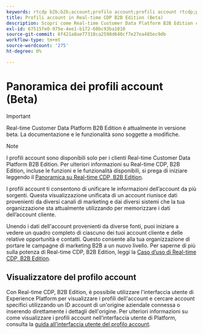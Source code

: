 ```yaml
---
keywords: rtcdp b2b;b2b;account;profilo account;profili account rtcdp;piattaforma dati cliente in tempo reale;
title: Profili account in Real-time CDP B2B Edition (Beta)
description: Scopri come Real-time Customer Data Platform B2B Edition consente di unificare le informazioni sull’account da più sorgenti utilizzando i profili dell’account.
exl-id: 67515fe0-975e-4ee1-b172-60bc93ba1010
source-git-commit: 6f421a8ae77318ca2598d640cf7e27ea485ec9db
workflow-type: tm+mt
source-wordcount: '275'
ht-degree: 0%

---
```


# Panoramica dei profili account (Beta)

>[!IMPORTANT]
>
>Real-time Customer Data Platform B2B Edition è attualmente in versione beta. La documentazione e le funzionalità sono soggette a modifiche.

>[!NOTE]
>
>I profili account sono disponibili solo per i clienti Real-time Customer Data Platform B2B Edition. Per ulteriori informazioni su Real-time CDP, B2B Edition, incluse le funzioni e le funzionalità disponibili, si prega di iniziare leggendo il [Panoramica su Real-time CDP, B2B Edition](../b2b-overview.md).

I profili account ti consentono di unificare le informazioni dell’account da più sorgenti. Questa visualizzazione unificata di un account riunisce dati provenienti da diversi canali di marketing e dai diversi sistemi che la tua organizzazione sta attualmente utilizzando per memorizzare i dati dell’account cliente.

Unendo i dati dell&#39;account provenienti da diverse fonti, puoi iniziare a vedere un quadro completo di ciascuno dei tuoi account cliente e delle relative opportunità e contatti. Questo consente alla tua organizzazione di portare le campagne di marketing B2B a un nuovo livello. Per saperne di più sulla potenza di Real-time CDP, B2B Edition, leggi la [Caso d’uso di Real-time CDP, B2B Edition](../b2b-use-case.md).

## Visualizzatore del profilo account

Con Real-time CDP, B2B Edition, è possibile utilizzare l&#39;interfaccia utente di Experience Platform per visualizzare i profili dell&#39;account e cercare account specifici utilizzando un ID account di un&#39;origine aziendale connessa o inserendo direttamente i dettagli dell&#39;origine. Per ulteriori informazioni su come visualizzare i profili account nell’interfaccia utente di Platform, consulta la [guida all’interfaccia utente del profilo account](account-profile-ui-guide.md).

